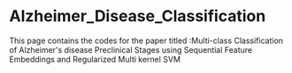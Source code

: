 # Alzheimer_Disease_Classification

This page contains the codes for the paper titled :Multi-class Classification of Alzheimer's disease Preclinical Stages using Sequential Feature Embeddings and Regularized Multi kernel SVM
